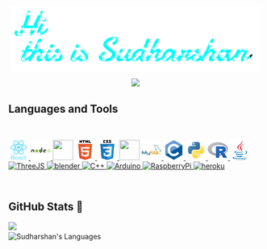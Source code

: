 <p align="center"> 
<img src="https://github.com/exploring-curiosity/exploring-curiosity/blob/main/Display.gif" alt="Hi, This is Sudharshan" align="center" />
</p>

<p align="center"> 
  <img src="https://profile-counter.glitch.me/exploring-curiosity/count.svg" />
</p>
<h2> Languages and Tools </h2>
<br>
<p align="left">
    <a href="https://reactjs.org/" title="ReactJS" target="_blank"> <img src="https://raw.githubusercontent.com/devicons/devicon/master/icons/react/react-original-wordmark.svg" alt="react" width="40" height="40"/> </a> 
    <a href="https://nodejs.org" title="NodeJS" target="_blank"> <img src="https://raw.githubusercontent.com/devicons/devicon/master/icons/nodejs/nodejs-original-wordmark.svg" alt="nodejs" width="40" height="40"/> </a>
    <a href="https://www.javascript.com/" title="JavaScript" target="_blank"><img src="https://upload.wikimedia.org/wikipedia/commons/thumb/9/99/Unofficial_JavaScript_logo_2.svg/1024px-Unofficial_JavaScript_logo_2.svg.png" width="40" height="40"/></a>
    <a href="https://html.com/" title="HTML5" target="_blank"> <img src="https://raw.githubusercontent.com/devicons/devicon/master/icons/html5/html5-original-wordmark.svg" alt="html5" width="40" height="40"/> </a>
    <a href="https://css-tricks.com/" title="CSS" target="_blank"> <img src="https://raw.githubusercontent.com/devicons/devicon/master/icons/css3/css3-original-wordmark.svg" alt="css3" width="40" height="40"/> </a>
    <a href="https://www.mongodb.com/1" title="MongoDB" target="_blank"><img src="https://img.stackshare.io/service/1030/leaf-360x360.png" height="40" width="40" /></a>
    <a href="https://www.mysql.com/" title="MySQL" target="_blank"> <img src="https://raw.githubusercontent.com/devicons/devicon/master/icons/mysql/mysql-original-wordmark.svg" alt="mysql" width="40" height="40"/> </a>
    <a href="https://www.cprogramming.com/" title="C" target="_blank"> <img src="https://raw.githubusercontent.com/devicons/devicon/master/icons/c/c-original.svg" alt="c" width="40" height="40"/> </a> 
    <a href="https://www.python.org" title="Python" target="_blank"> <img src="https://raw.githubusercontent.com/devicons/devicon/master/icons/python/python-original.svg" alt="python" width="40" height="40"/> </a>
    <a href="https://www.r-project.org/" title="R" target="_blank"><img src='https://github.com/devicons/devicon/blob/master/icons/r/r-original.svg' alt='R' width="40" height="40"/> </a>
    <a href="https://www.java.com/en/" title="Java" target="_blank"><img src='https://github.com/devicons/devicon/blob/master/icons/java/java-original.svg' alt='Java' width="40" height="40"/> </a>
    <a href="https:https://threejs.org/" title="ThreeJS" target="_blank"><img src='https://aws1.discourse-cdn.com/standard17/uploads/threejs/optimized/2X/e/e4f86d2200d2d35c30f7b1494e96b9595ebc2751_2_744x750.png' alt='ThreeJS' width="40" height="40"/> </a>
    <a href="https://www.blender.org/" title="Blender" target="_blank"><img src='https://www.blender.org/wp-content/uploads/2020/07/blender_community_logo_white.png' alt='blender' width="40" height="40"/> </a>
    <a href="https://www.cplusplus.com/" title="C++" target="_blank"><img src='https://upload.wikimedia.org/wikipedia/commons/thumb/1/18/ISO_C%2B%2B_Logo.svg/180px-ISO_C%2B%2B_Logo.svg.png' alt='C++' width="40" height="40"/> </a>
    <a href="https://www.arduino.cc/" title="Arduino" target="_blank"><img src='https://upload.wikimedia.org/wikipedia/commons/thumb/8/87/Arduino_Logo.svg/1080px-Arduino_Logo.svg.png' alt='Arduino' width="40" height="40"/> </a>
    <a href="https://www.raspberrypi.org/" title="Raspberry PI" target="_blank"><img src='https://www.raspberrypi.org/wp-content/uploads/2011/10/Raspi-PGB001-300x267.png' alt='RaspberryPi' width="40" height="40"/> </a> 
  <a href="https://heroku.com" target="_blank"> <img src="https://www.vectorlogo.zone/logos/heroku/heroku-icon.svg" alt="heroku" width="40" height="40"/> </a>
</p>
<br>

## GitHub Stats :thought_balloon:

<img height="200em"  src="https://github-readme-stats.vercel.app/api?username=exploring-curiosity&show_icons=true&hide_border=true&theme=tokyonight" />
<br>

<img align="center" src="https://github-readme-stats.vercel.app/api/top-langs/?username=exploring-curiosity&layout=compact" alt = "Sudharshan's Languages" />  
